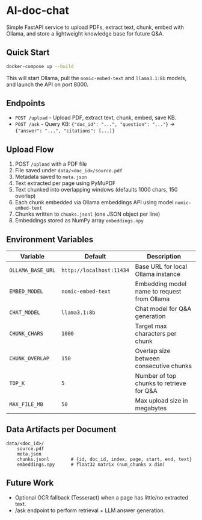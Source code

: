 # AI-doc-chat

Simple FastAPI service to upload PDFs, extract text, chunk, embed with Ollama, and store a lightweight knowledge base for future Q&A.

## Quick Start
```bash
docker-compose up --build
```
This will start Ollama, pull the `nomic-embed-text` and `llama3.1:8b` models, and launch the API on port 8000.

## Endpoints
- `POST /upload` - Upload PDF, extract text, chunk, embed, save KB.
- `POST /ask` - Query KB: `{"doc_id": "...", "question": "..."}` → `{"answer": "...", "citations": [...]}`

## Upload Flow
1. POST `/upload` with a PDF file
2. File saved under `data/<doc_id>/source.pdf`
3. Metadata saved to `meta.json`
4. Text extracted per page using PyMuPDF
5. Text chunked into overlapping windows (defaults 1000 chars, 150 overlap)
6. Each chunk embedded via Ollama embeddings API using model `nomic-embed-text`
7. Chunks written to `chunks.jsonl` (one JSON object per line)
8. Embeddings stored as NumPy array `embeddings.npy`

## Environment Variables
| Variable | Default | Description |
|----------|---------|-------------|
| `OLLAMA_BASE_URL` | `http://localhost:11434` | Base URL for local Ollama instance |
| `EMBED_MODEL` | `nomic-embed-text` | Embedding model name to request from Ollama |
| `CHAT_MODEL` | `llama3.1:8b` | Chat model for Q&A generation |
| `CHUNK_CHARS` | `1000` | Target max characters per chunk |
| `CHUNK_OVERLAP` | `150` | Overlap size between consecutive chunks |
| `TOP_K` | `5` | Number of top chunks to retrieve for Q&A |
| `MAX_FILE_MB` | `50` | Max upload size in megabytes |

## Data Artifacts per Document
```
data/<doc_id>/
	source.pdf
	meta.json
	chunks.jsonl        # {id, doc_id, index, page, start, end, text}
	embeddings.npy      # float32 matrix (num_chunks x dim)
```

## Future Work
- Optional OCR fallback (Tesseract) when a page has little/no extracted text.
- /ask endpoint to perform retrieval + LLM answer generation.

